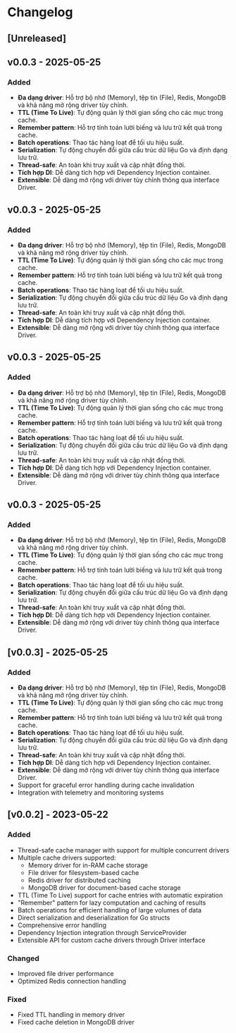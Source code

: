# Changelog

## [Unreleased]

## v0.0.3 - 2025-05-25

### Added

- **Đa dạng driver**: Hỗ trợ bộ nhớ (Memory), tệp tin (File), Redis, MongoDB và khả năng mở rộng driver tùy chỉnh.
- **TTL (Time To Live)**: Tự động quản lý thời gian sống cho các mục trong cache.
- **Remember pattern**: Hỗ trợ tính toán lười biếng và lưu trữ kết quả trong cache.
- **Batch operations**: Thao tác hàng loạt để tối ưu hiệu suất.
- **Serialization**: Tự động chuyển đổi giữa cấu trúc dữ liệu Go và định dạng lưu trữ.
- **Thread-safe**: An toàn khi truy xuất và cập nhật đồng thời.
- **Tích hợp DI**: Dễ dàng tích hợp với Dependency Injection container.
- **Extensible**: Dễ dàng mở rộng với driver tùy chỉnh thông qua interface Driver.

## v0.0.3 - 2025-05-25

### Added

- **Đa dạng driver**: Hỗ trợ bộ nhớ (Memory), tệp tin (File), Redis, MongoDB và khả năng mở rộng driver tùy chỉnh.
- **TTL (Time To Live)**: Tự động quản lý thời gian sống cho các mục trong cache.
- **Remember pattern**: Hỗ trợ tính toán lười biếng và lưu trữ kết quả trong cache.
- **Batch operations**: Thao tác hàng loạt để tối ưu hiệu suất.
- **Serialization**: Tự động chuyển đổi giữa cấu trúc dữ liệu Go và định dạng lưu trữ.
- **Thread-safe**: An toàn khi truy xuất và cập nhật đồng thời.
- **Tích hợp DI**: Dễ dàng tích hợp với Dependency Injection container.
- **Extensible**: Dễ dàng mở rộng với driver tùy chỉnh thông qua interface Driver.

## v0.0.3 - 2025-05-25

### Added

- **Đa dạng driver**: Hỗ trợ bộ nhớ (Memory), tệp tin (File), Redis, MongoDB và khả năng mở rộng driver tùy chỉnh.
- **TTL (Time To Live)**: Tự động quản lý thời gian sống cho các mục trong cache.
- **Remember pattern**: Hỗ trợ tính toán lười biếng và lưu trữ kết quả trong cache.
- **Batch operations**: Thao tác hàng loạt để tối ưu hiệu suất.
- **Serialization**: Tự động chuyển đổi giữa cấu trúc dữ liệu Go và định dạng lưu trữ.
- **Thread-safe**: An toàn khi truy xuất và cập nhật đồng thời.
- **Tích hợp DI**: Dễ dàng tích hợp với Dependency Injection container.
- **Extensible**: Dễ dàng mở rộng với driver tùy chỉnh thông qua interface Driver.

## v0.0.3 - 2025-05-25

### Added

- **Đa dạng driver**: Hỗ trợ bộ nhớ (Memory), tệp tin (File), Redis, MongoDB và khả năng mở rộng driver tùy chỉnh.
- **TTL (Time To Live)**: Tự động quản lý thời gian sống cho các mục trong cache.
- **Remember pattern**: Hỗ trợ tính toán lười biếng và lưu trữ kết quả trong cache.
- **Batch operations**: Thao tác hàng loạt để tối ưu hiệu suất.
- **Serialization**: Tự động chuyển đổi giữa cấu trúc dữ liệu Go và định dạng lưu trữ.
- **Thread-safe**: An toàn khi truy xuất và cập nhật đồng thời.
- **Tích hợp DI**: Dễ dàng tích hợp với Dependency Injection container.
- **Extensible**: Dễ dàng mở rộng với driver tùy chỉnh thông qua interface Driver.

## [v0.0.3] - 2025-05-25

### Added
- **Đa dạng driver**: Hỗ trợ bộ nhớ (Memory), tệp tin (File), Redis, MongoDB và khả năng mở rộng driver tùy chỉnh.
- **TTL (Time To Live)**: Tự động quản lý thời gian sống cho các mục trong cache.
- **Remember pattern**: Hỗ trợ tính toán lười biếng và lưu trữ kết quả trong cache.
- **Batch operations**: Thao tác hàng loạt để tối ưu hiệu suất.
- **Serialization**: Tự động chuyển đổi giữa cấu trúc dữ liệu Go và định dạng lưu trữ.
- **Thread-safe**: An toàn khi truy xuất và cập nhật đồng thời.
- **Tích hợp DI**: Dễ dàng tích hợp với Dependency Injection container.
- **Extensible**: Dễ dàng mở rộng với driver tùy chỉnh thông qua interface Driver.
- Support for graceful error handling during cache invalidation
- Integration with telemetry and monitoring systems

## [v0.0.2] - 2023-05-22

### Added
- Thread-safe cache manager with support for multiple concurrent drivers
- Multiple cache drivers supported:
  - Memory driver for in-RAM cache storage
  - File driver for filesystem-based cache
  - Redis driver for distributed caching
  - MongoDB driver for document-based cache storage
- TTL (Time To Live) support for cache entries with automatic expiration
- "Remember" pattern for lazy computation and caching of results
- Batch operations for efficient handling of large volumes of data
- Direct serialization and deserialization for Go structs
- Comprehensive error handling
- Dependency Injection integration through ServiceProvider
- Extensible API for custom cache drivers through Driver interface

### Changed
- Improved file driver performance
- Optimized Redis connection handling

### Fixed
- Fixed TTL handling in memory driver
- Fixed cache deletion in MongoDB driver
